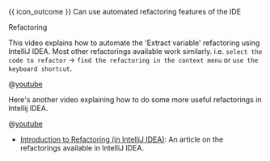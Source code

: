 <span id="prereqs"><panel src="../../refactoring/what/unit-inElsewhere-asFlat.md" boilerplate header="{{ icon_prereq }} %%Implementation → Refactoring → What%%" popup-url="{{ baseUrl }}/refactoring/what" /></span>

<span id="outcomes">{{ icon_outcome }} Can use automated refactoring features of the IDE</span>

<span id="title">Refactoring</span>

<div id="body">

<div v-closeable alt="Videos: Automated refactoring using IDE">

This video explains how to automate the 'Extract variable' refactoring using IntelliJ IDEA. Most other refactorings available work similarly. i.e. `select the code to refactor` → `find the refactoring in the context menu` or `use the keyboard shortcut`.

@[youtube](W_IiuORF16E)

Here's another video explaining how to do some more useful refactorings in Intellij IDEA.

@[youtube](rPq7fBo5JVs)

</div><p/>

* [Introduction to Refactoring (in IntelliJ IDEA)](https://www.jetbrains.com/help/idea/introduction-to-refactoring.html): An article on the refactorings available in IntelliJ IDEA.

</div>

<div id="extras">
</div>